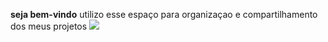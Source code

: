 **seja bem-vindo**
utilizo esse espaço para organizaçao e compartilhamento dos meus projetos
![](https://media1.tenor.com/m/ijkam0mXTHkAAAAd/blair-waldorf.gif)

